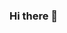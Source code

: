 ### Hi there 👋

<!--
**lodijodanny/lodijodanny** is a ✨ _special_ ✨ repository because its `README.md` (this file) appears on your GitHub profile.

Here are some ideas to get you started:

- 🔭 I’m currently working on ManGo! App...
- 🌱 I’m currently learning Prework configuration at Platzi...
- 👯 I’m looking to collaborate on the retail business area...
- 🤔 I’m looking for help with developers and UX designers...
- 💬 Ask me about Coding and teching about self improvment...
- 📫 How to reach me: d@mangoapp.co...
- 😄 Pronouns: He, His...
- ⚡ Fun fact: I´m a gym wolf...
-->
